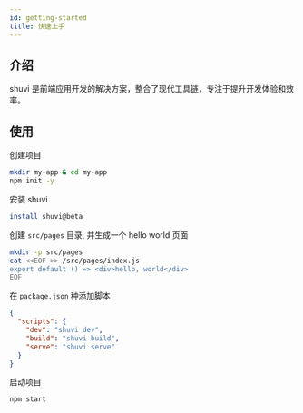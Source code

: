 ```yaml
---
id: getting-started
title: 快速上手
---
```


## 介绍

shuvi 是前端应用开发的解决方案，整合了现代工具链，专注于提升开发体验和效率。

## 使用

创建项目

```sh
mkdir my-app & cd my-app
npm init -y
```

安装 shuvi

```sh
install shuvi@beta
```

创建 `src/pages` 目录, 并生成一个 hello world 页面
```sh
mkdir -p src/pages
cat <<EOF >> /src/pages/index.js
export default () => <div>hello, world</div>
EOF
```

在 `package.json` 种添加脚本
```json
{
  "scripts": {
    "dev": "shuvi dev",
    "build": "shuvi build",
    "serve": "shuvi serve"
  }
}
```

启动项目
```sh
npm start
```
